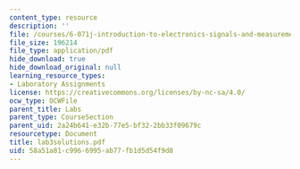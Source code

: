```yaml
---
content_type: resource
description: ''
file: /courses/6-071j-introduction-to-electronics-signals-and-measurement-spring-2006/58a51a81c9966995ab77fb1d5d54f9d8_lab3solutions.pdf
file_size: 196214
file_type: application/pdf
hide_download: true
hide_download_original: null
learning_resource_types:
- Laboratory Assignments
license: https://creativecommons.org/licenses/by-nc-sa/4.0/
ocw_type: OCWFile
parent_title: Labs
parent_type: CourseSection
parent_uid: 2a24b641-e32b-77e5-bf32-2bb33f09679c
resourcetype: Document
title: lab3solutions.pdf
uid: 58a51a81-c996-6995-ab77-fb1d5d54f9d8
---
```

